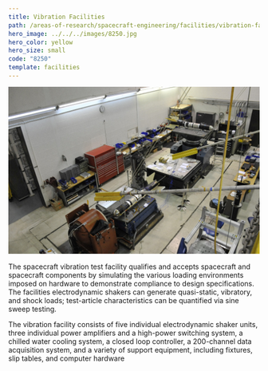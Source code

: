 ```yaml
---
title: Vibration Facilities
path: /areas-of-research/spacecraft-engineering/facilities/vibration-facilities
hero_image: ../../../images/8250.jpg
hero_color: yellow
hero_size: small
code: "8250"
template: facilities
---
```

![The spacecraft vibration test facility](../../../images/vibration.jpg)

The spacecraft vibration test facility qualifies and accepts spacecraft and spacecraft components by simulating the various loading environments imposed on hardware to demonstrate compliance to design specifications. The facilities electrodynamic shakers can generate quasi-static, vibratory, and shock loads; test-article characteristics can be quantified via sine sweep testing. 

The vibration facility consists of five individual electrodynamic shaker units, three individual power amplifiers and a high-power switching system, a chilled water cooling system, a closed loop controller, a 200-channel data acquisition system, and a variety of support equipment, including fixtures, slip tables, and computer hardware